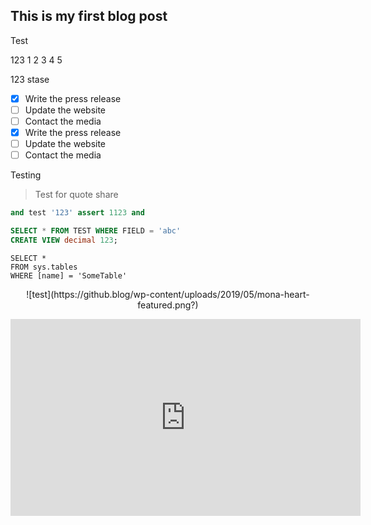 ## This is my first blog post

Test

123
1
2
3
4
5

123
stase


- [x] Write the press release
- [ ] Update the website
- [ ] Contact the media
- [x] Write the press release
- [ ] Update the website
- [ ] Contact the media

Testing

> Test for quote share

```python
and test '123' assert 1123 and
```

```SQL
SELECT * FROM TEST WHERE FIELD = 'abc'
CREATE VIEW decimal 123;
```

```TSQL
SELECT *
FROM sys.tables
WHERE [name] = 'SomeTable'
```
<p align="center">
![test](https://github.blog/wp-content/uploads/2019/05/mona-heart-featured.png?)
</p>
<p align="center">
<iframe width="560" height="315" src="https://www.youtube.com/embed/MVMKpcbCn4M" title="YouTube video player" frameborder="0" allow="accelerometer; autoplay; clipboard-write; encrypted-media; gyroscope; picture-in-picture" allowfullscreen></iframe>
</p>